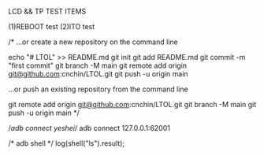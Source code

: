 LCD && TP TEST ITEMS

(1)REBOOT test
(2)ITO test



/*
…or create a new repository on the command line

echo "# LTOL" >> README.md
git init
git add README.md
git commit -m "first commit"
git branch -M main
git remote add origin git@github.com:cnchin/LTOL.git
git push -u origin main

…or push an existing repository from the command line

git remote add origin git@github.com:cnchin/LTOL.git
git branch -M main
git push -u origin main
*/

/*adb connect yeshei*/
adb connect 127.0.0.1:62001


/* adb shell */
log(shell("ls").result);